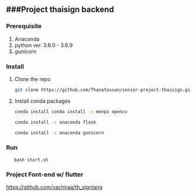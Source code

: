 ###Project thaisign backend
--------------------------------------

### Prerequisite
1. Anaconda
2. python ver. 3.6.0 - 3.6.9
3. gunicorn 

 
### Install

1. Clone the repo
   ```sh
   git clone https://github.com/Thanatossan/senior-project-thaisign.git
   ```
2. Install conda packages
   ```sh
   conda install conda install -c menpo opencv 
   ```
   ```sh
   conda install -c anaconda flask
   ```
   ```sh
   conda install -c anaconda gunicorn
   ```
  
### Run
```JS
   bash start.sh
   ```

### Project Font-end w/ flutter
https://github.com/vachiraa/th_signlang
